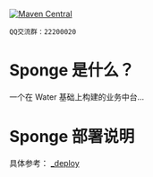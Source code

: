 
[![Maven Central](https://img.shields.io/maven-central/v/org.noear/rock.client.svg)](https://mvnrepository.com/search?q=g:org.noear%20AND%20rock.client)

` QQ交流群：22200020 `

# Sponge 是什么？

一个在 Water 基础上构建的业务中台...

# Sponge 部署说明

具体参考： [_deploy](_deploy)




